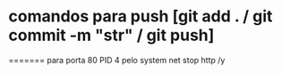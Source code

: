 
# comandos para push [git add . / git commit -m "str" / git push]
=======
para porta 80  PID 4 pelo system
net stop http /y
